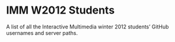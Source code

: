 # IMM W2012 Students

A list of all the Interactive Multimedia winter 2012 students’ GitHub usernames and server paths.
